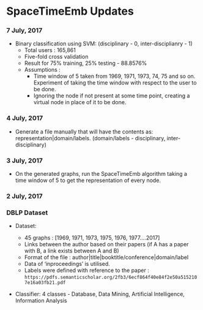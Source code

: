 # SpaceTimeEmb Updates

### 7 July, 2017
  - Binary classification using SVM: (disciplinary - 0, inter-disciplianry - 1)
    - Total users : 165,861
    - Five-fold cross validation
    - Result for 75% training, 25% testing -  88.8576%
    - Assumptions :
      - Time window of 5 taken from 1969, 1971, 1973, 74, 75 and so on. Experiment of taking the time window with respect to the user to be done.
      - Ignoring the node if not present at some time point, creating a virtual node in place of it to be done.
                 
### 4 July, 2017
  - Generate a file manually that will have the contents as:
    representation|domain/labels. (domain/labels - disciplinary, inter-disciplinary)
 
### 3 July, 2017
  - On the generated graphs, run the SpaceTimeEmb algorithm taking a time window of 5 to get the representation of every node. 
  
### 2 July, 2017  
### DBLP Dataset
 
- Dataset:
  - 45 graphs : [1969, 1971, 1973, 1975, 1976, 1977....2017] 
  - Links between the author based on their papers (if A has a paper with B, a link exists between A and B)
  - Format of the file :
  author|title|booktitle/conference|domain/label
  - Data of ‘inproceedings’ is utilised.
  - Labels were defined with reference to the paper : ```https://pdfs.semanticscholar.org/2fb3/6ecf864f40e84f2e50a5152107e16a03fb21.pdf```
 
- Classifier:
  4 classes - Database, Data Mining, Artificial Intelligence, Information Analysis
 

